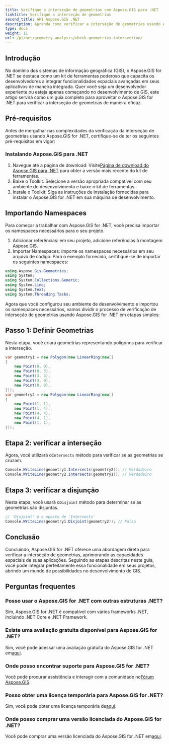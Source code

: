 ```yaml
---
title: Verifique a interseção de geometrias com Aspose.GIS para .NET
linktitle: Verifique a interseção de geometrias
second_title: API Aspose.GIS .NET
description: Aprenda como verificar a interseção de geometrias usando Aspose.GIS for .NET com orientação passo a passo. Aprimore seu desenvolvimento GIS sem esforço.
type: docs
weight: 11
url: /pt/net/geometry-analysis/check-geometries-intersection/
---
```

## Introdução
No domínio dos sistemas de informação geográfica (GIS), o Aspose.GIS for .NET se destaca como um kit de ferramentas poderoso que capacita os desenvolvedores a integrar funcionalidades espaciais avançadas em seus aplicativos de maneira integrada. Quer você seja um desenvolvedor experiente ou esteja apenas começando no desenvolvimento de GIS, este artigo servirá como um guia completo para aproveitar o Aspose.GIS for .NET para verificar a interseção de geometrias de maneira eficaz.
## Pré-requisitos
Antes de mergulhar nas complexidades da verificação da interseção de geometrias usando Aspose.GIS for .NET, certifique-se de ter os seguintes pré-requisitos em vigor:
### Instalando Aspose.GIS para .NET
1.  Navegue até a página de download: Visite[Página de download do Aspose.GIS para .NET](https://releases.aspose.com/gis/net/) para obter a versão mais recente do kit de ferramentas.
2. Baixe o Toolkit: Selecione a versão apropriada compatível com seu ambiente de desenvolvimento e baixe o kit de ferramentas.
3. Instale o Toolkit: Siga as instruções de instalação fornecidas para instalar o Aspose.GIS for .NET em sua máquina de desenvolvimento.

## Importando Namespaces
Para começar a trabalhar com Aspose.GIS for .NET, você precisa importar os namespaces necessários para o seu projeto.
1. Adicionar referências: em seu projeto, adicione referências à montagem Aspose.GIS.
2. Importar Namespaces: importe os namespaces necessários em seu arquivo de código. Para o exemplo fornecido, certifique-se de importar os seguintes namespaces:
```csharp
using Aspose.Gis.Geometries;
using System;
using System.Collections.Generic;
using System.Linq;
using System.Text;
using System.Threading.Tasks;
```

Agora que você configurou seu ambiente de desenvolvimento e importou os namespaces necessários, vamos dividir o processo de verificação de interseção de geometrias usando Aspose.GIS for .NET em etapas simples:
## Passo 1: Definir Geometrias
Nesta etapa, você criará geometrias representando polígonos para verificar a interseção.
```csharp
var geometry1 = new Polygon(new LinearRing(new[]
{
    new Point(0, 0),
    new Point(0, 3),
    new Point(3, 3),
    new Point(3, 0),
    new Point(0, 0),
}));
var geometry2 = new Polygon(new LinearRing(new[]
{
    new Point(1, 1),
    new Point(1, 4),
    new Point(4, 4),
    new Point(4, 1),
    new Point(1, 1),
}));
```
## Etapa 2: verificar a interseção
 Agora, você utilizará o`Intersects` método para verificar se as geometrias se cruzam.
```csharp
Console.WriteLine(geometry1.Intersects(geometry2)); // Verdadeiro
Console.WriteLine(geometry2.Intersects(geometry1)); // Verdadeiro
```
## Etapa 3: verificar a disjunção
 Nesta etapa, você usará o`Disjoint` método para determinar se as geometrias são disjuntas.
```csharp
// 'Disjoint' é o oposto de 'Intersects'
Console.WriteLine(geometry1.Disjoint(geometry2)); // Falso
```

## Conclusão
Concluindo, Aspose.GIS for .NET oferece uma abordagem direta para verificar a interseção de geometrias, aprimorando as capacidades espaciais de suas aplicações. Seguindo as etapas descritas neste guia, você pode integrar perfeitamente essa funcionalidade em seus projetos, abrindo um mundo de possibilidades no desenvolvimento de GIS.
## Perguntas frequentes
### Posso usar o Aspose.GIS for .NET com outras estruturas .NET?
Sim, Aspose.GIS for .NET é compatível com vários frameworks .NET, incluindo .NET Core e .NET Framework.
### Existe uma avaliação gratuita disponível para Aspose.GIS for .NET?
 Sim, você pode acessar uma avaliação gratuita do Aspose.GIS for .NET em[aqui](https://releases.aspose.com/).
### Onde posso encontrar suporte para Aspose.GIS for .NET?
 Você pode procurar assistência e interagir com a comunidade no[Fórum Aspose.GIS](https://forum.aspose.com/c/gis/33).
### Posso obter uma licença temporária para Aspose.GIS for .NET?
 Sim, você pode obter uma licença temporária de[aqui](https://purchase.aspose.com/temporary-license/).
### Onde posso comprar uma versão licenciada do Aspose.GIS for .NET?
 Você pode comprar uma versão licenciada do Aspose.GIS for .NET em[aqui](https://purchase.aspose.com/buy).